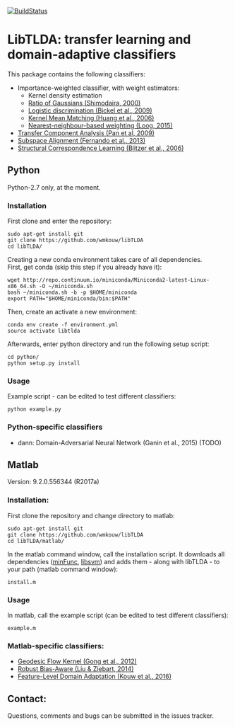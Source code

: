 [![BuildStatus](https://travis-ci.org/wmkouw/libTLDA.svg?branch=master)](https://travis-ci.org/wmkouw/libTLDA)
# LibTLDA: transfer learning and domain-adaptive classifiers

This package contains the following classifiers: <br>
- Importance-weighted classifier, with weight estimators:<br>
	- Kernel density estimation <br>
	- [Ratio of Gaussians (Shimodaira, 2000)](https://www.sciencedirect.com/science/article/pii/S0378375800001154) <br>
	- [Logistic discrimination (Bickel et al., 2009)](http://www.jmlr.org/papers/v10/bickel09a.html) <br>
	- [Kernel Mean Matching (Huang et al., 2006)](https://papers.nips.cc/paper/3075-correcting-sample-selection-bias-by-unlabeled-data) <br>
	- [Nearest-neighbour-based weighting (Loog, 2015)](http://ieeexplore.ieee.org/document/6349714/) <br>
- [Transfer Component Analysis (Pan et al, 2009)](http://ieeexplore.ieee.org/document/5640675/) <br>
- [Subspace Alignment (Fernando et al., 2013)](https://dl.acm.org/citation.cfm?id=1610094) <br>
- [Structural Correspondence Learning (Blitzer et al., 2006)](https://dl.acm.org/citation.cfm?id=1610094) <br>

## Python
Python-2.7 only, at the moment.

### Installation
First clone and enter the repository:
```
sudo apt-get install git
git clone https://github.com/wmkouw/libTLDA
cd libTLDA/
```

Creating a new conda environment takes care of all dependencies. <br>
First, get conda (skip this step if you already have it):
```
wget http://repo.continuum.io/miniconda/Miniconda2-latest-Linux-x86_64.sh -O ~/miniconda.sh
bash ~/miniconda.sh -b -p $HOME/miniconda
export PATH="$HOME/miniconda/bin:$PATH"
```
Then, create an activate a new environment:
```
conda env create -f environment.yml
source activate libtlda
```

Afterwards, enter python directory and run the following setup script:
```
cd python/
python setup.py install
```

### Usage
Example script - can be edited to test different classifiers:
```
python example.py
```

### Python-specific classifiers
- dann: Domain-Adversarial Neural Network (Ganin et al., 2015) (TODO)

## Matlab
Version: 9.2.0.556344 (R2017a) <br>

### Installation:
First clone the repository and change directory to matlab:
```
sudo apt-get install git
git clone https://github.com/wmkouw/libTLDA
cd libTLDA/matlab/
```

In the matlab command window, call the installation script. It downloads all dependencies ([minFunc](https://www.cs.ubc.ca/~schmidtm/Software/minFunc.html), [libsvm](https://www.csie.ntu.edu.tw/~cjlin/libsvm/)) and adds them - along with libTLDA - to your path (matlab command window):
```
install.m
```

### Usage
In matlab, call the example script (can be edited to test different classifiers):
```
example.m
```

### Matlab-specific classifiers:
- [Geodesic Flow Kernel (Gong et al., 2012)](https://dl.acm.org/citation.cfm?id=1610094) <br>
- [Robust Bias-Aware (Liu & Ziebart, 2014)](https://papers.nips.cc/paper/5458-robust-classification-under-sample-selection-bias) <br>
- [Feature-Level Domain Adaptation (Kouw et al., 2016)](http://jmlr.org/papers/v17/15-206.html) <br>

## Contact:
Questions, comments and bugs can be submitted in the issues tracker.
